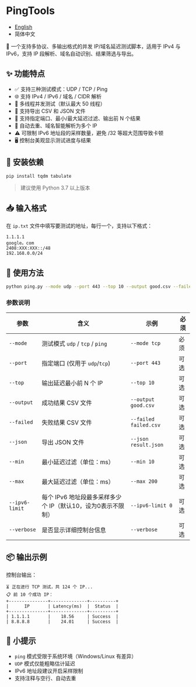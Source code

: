 # PingTools

- [English](./README.md)
- 简体中文

🎯 一个支持多协议、多输出格式的并发 IP/域名延迟测试脚本，适用于 IPv4 与 IPv6，支持 IP 段解析、域名自动识别、结果筛选与导出。

## ✨ 功能特点

- ✅ 支持三种测试模式：UDP / TCP / Ping  
- 🌐 支持 IPv4 / IPv6 / 域名 / CIDR 解析  
- 🚀 多线程并发测试（默认最大 50 线程）  
- 📂 支持导出 CSV 和 JSON 文件  
- 🎯 支持指定端口、最小/最大延迟过滤、输出前 N 个结果  
- 🧠 自动去重、域名智能解析为多个 IP  
- ⚠️ 可限制 IPv6 地址段的采样数量，避免 /32 等超大范围导致卡顿  
- 🖥️ 控制台美观显示测试进度与结果  

## 🔧 安装依赖

```bash
pip install tqdm tabulate
```

> 建议使用 Python 3.7 以上版本

## 📥 输入格式

在 `ip.txt` 文件中填写要测试的地址，每行一个，支持以下格式：

```
1.1.1.1
google。com
2408:XXX:XXX::/48
192.168.0.0/24
```

## 🚀 使用方法

```bash
python ping.py --mode udp --port 443 --top 10 --output good.csv --failed bad.csv --json good.json --min 10 --max 200
```

### 参数说明

| 参数 | 含义 | 示例 | 必须 |
|------|------|------|------|
| `--mode` | 测试模式 `udp` / `tcp` / `ping` | `--mode tcp` | 必须 |
| `--port` | 指定端口 (仅用于 `udp`/`tcp`) | `--port 443` | 可选 |
| `--top` | 输出延迟最小前 N 个 IP | `--top 10` | 可选 |
| `--output` | 成功结果 CSV 文件 | `--output good.csv` | 可选 |
| `--failed` | 失败结果 CSV 文件 | `--failed failed.csv` | 可选 |
| `--json` | 导出 JSON 文件 | `--json result.json` | 可选 |
| `--min` | 最小延迟过滤（单位：ms）| `--min 10` | 可选 |
| `--max` | 最大延迟过滤（单位：ms）| `--max 200` | 可选 |
| `--ipv6-limit` | 每个 IPv6 地址段最多采样多少个 IP（默认10，设为0表示不限制） | `--ipv6-limit 0` | 可选 |
| `--verbose` | 是否显示详细控制台信息 | `--verbose` | 可选 |

## 📦 输出示例

控制台输出：

```
⏳ 正在进行 TCP 测试，共 124 个 IP...
📋 前 10 个成功 IP：
+---------------+--------------+----------+
|      IP       | Latency(ms)  |  Status  |
+---------------+--------------+----------+
| 1.1.1.1       |    18.56     | Success  |
| 8.8.8.8       |    24.01     | Success  |
```

## 🧠 小提示

- `ping` 模式受限于系统环境（Windows/Linux 有差异）
- `UDP` 模式仅能粗略估计延迟
- IPv6 地址段建议开启采样限制
- 支持注释与空行、自动去重

